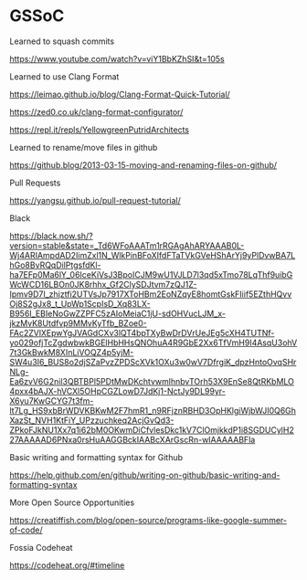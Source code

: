 # GSSoC

Learned to squash commits

https://www.youtube.com/watch?v=viY1BbKZhSI&t=105s

Learned to use Clang Format 

https://leimao.github.io/blog/Clang-Format-Quick-Tutorial/

https://zed0.co.uk/clang-format-configurator/

https://repl.it/repls/YellowgreenPutridArchitects


Learned to rename/move files in github

https://github.blog/2013-03-15-moving-and-renaming-files-on-github/

Pull Requests

https://yangsu.github.io/pull-request-tutorial/

Black

https://black.now.sh/?version=stable&state=_Td6WFoAAATm1rRGAgAhARYAAAB0L-Wj4ARIAmpdAD2IimZxl1N_WlkPinBFoXIfdFTaTVkGVeHShArYj9yPlDvwBA7LhGo8BvRQqDilPtgsfdKl-ha7EFp0Ma6lY_06IceKiVsJ3BpoICJM9wU1VJLD7l3qd5xTmo78LqThf9uibGWcWCD16LBOn0JK8rhhx_Gf2ClySDJtvm7zQJ1Z-Ipmv9D7I_zhjztfi2UTVsJp7917XToHBm2EoNZqyE8homtGskFIiif5EZthHQvvOj8S2gJx8_t_UpWp1ScpIsD_Xq83LX-B956I_EBIeNoGwZZPFC5zAIoMeiaC1jU-sdOHVucLJM_x-jkzMvK8Utdfvp9MMvKyTfb_BZoe0-FAc2ZVlXEpwYgJVAGdCXv3lQT4bpTXyBwDrDVrUeJEg5cXH4TUTNf-yo029ofjTcZgdwbwkBGElHbHHsQNOhuA4R9GbE2Xx6TfVmH9I4AsqU3ohV7t3GkBwkM8XInLiVOQZ4p5yjM-SW4u3I6_BUS8o2djSZaPvzZPDScXVk1OXu3w0wV7DfrgiK_dpzHntoOvqSHrNLg-Ea6zvV6G2nil3QBTBPl5PDtMwDKchtvwmlhnbvTOrh53X9EnSe8QtRKbMLO4pxx4bAJX-hVCXl5OHpCGZLowD7JdKj1-NctJy9DL99yr-X6yu7KwGCYG7t3fm-lt7Lg_HS9xbBrWDVKBKwM2F7hmR1_n9RFjznRBHD3OpHKlgiWjbWJI0Q6GhXazSt_NVH1KtFiY_UPzzuchkeq2AcjGvQd3-ZPkoFJkNU1Xx7q1i62bM0OKwmDiCfvlesDkc1kV7ClOmjkkdP1i8SGDUCylH227AAAAAD6PNxa0rsHuAAGGBckIAABcXArGscRn-wIAAAAABFla

Basic writing and formatting syntax for Github

https://help.github.com/en/github/writing-on-github/basic-writing-and-formatting-syntax

More Open Source Opportunities

https://creatiffish.com/blog/open-source/programs-like-google-summer-of-code/

Fossia Codeheat

https://codeheat.org/#timeline

